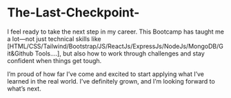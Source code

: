 # The-Last-Checkpoint-
I feel ready to take the next step in my career. This Bootcamp has taught me a lot—not just technical skills like [HTML/CSS/Tailwind/Bootstrap/JS/ReactJs/ExpressJs/NodeJs/MongoDB/Git&Github Tools....], but also how to work through challenges and stay confident when things get tough.

I’m proud of how far I’ve come and excited to start applying what I’ve learned in the real world. I’ve definitely grown, and I’m looking forward to what’s next.
